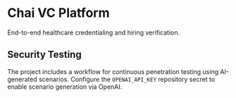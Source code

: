 # Chai VC Platform

End-to-end healthcare credentialing and hiring verification.

## Security Testing

The project includes a workflow for continuous penetration testing using
AI-generated scenarios. Configure the `OPENAI_API_KEY` repository secret to
enable scenario generation via OpenAI.
